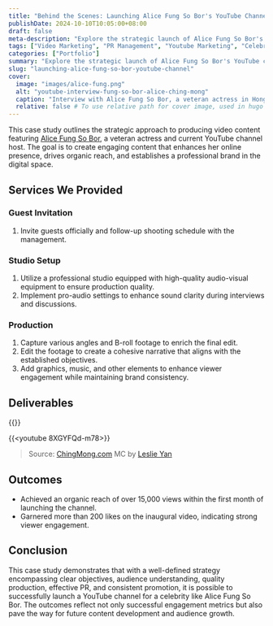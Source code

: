 ```yaml
---
title: "Behind the Scenes: Launching Alice Fung So Bor's YouTube Channel - A Case Study in Content Production and PR"
publishDate: 2024-10-10T10:05:00+08:00 
draft: false 
meta-description: "Explore the strategic launch of Alice Fung So Bor's YouTube channel, featuring a celebrity interview, professional production, and effective PR tactics. Discover how we achieved over 15,000 views and 200+ likes through engaging content development and audience engagement strategies."
tags: ["Video Marketing", "PR Management", "Youtube Marketing", "Celebrity Management", "Video SEO"]
categories: ["Portfolio"]
summary: "Explore the strategic launch of Alice Fung So Bor's YouTube channel, featuring a celebrity interview, professional production, and effective PR tactics. Discover how we achieved over 15,000 views and 200+ likes through engaging content development and audience engagement strategies."
slug: "launching-alice-fung-so-bor-youtube-channel"
cover:
  image: "images/alice-fung.png"
  alt: "youtube-interview-fung-so-bor-alice-ching-mong"
  caption: "Interview with Alice Fung So Bor, a veteran actress in Hong Kong"
  relative: false # To use relative path for cover image, used in hugo Page-bundles
---
```


This case study outlines the strategic approach to producing video content featuring [Alice Fung So Bor](https://www.youtube.com/@playwithborjer), a veteran actress and current YouTube channel host. The goal is to create engaging content that enhances her online presence, drives organic reach, and establishes a professional brand in the digital space.

## Services We Provided 

### Guest Invitation 
1. Invite guests officially and follow-up shooting schedule with the management. 

### Studio Setup
1. Utilize a professional studio equipped with high-quality audio-visual equipment to ensure production quality.
2. Implement pro-audio settings to enhance sound clarity during interviews and discussions.

### Production 
1. Capture various angles and B-roll footage to enrich the final edit.
2. Edit the footage to create a cohesive narrative that aligns with the established objectives.
3. Add graphics, music, and other elements to enhance viewer engagement while maintaining brand consistency.

## Deliverables

{{<youtube BIgo1AYlSxw>}}

{{<youtube 8XGYFQd-m78>}}

> Source: [ChingMong.com](https://www.chingmong.com/reng-jian-chi-yi-die-zheng-yu-jian-chi-yan-yuan-zhuan-ye-feng-su-bo-fang-tan-cheng-wang-jie-mu-zhen-zi-cheng/)
> MC by [Leslie Yan](https://www.leslieyan.com)

## Outcomes
- Achieved an organic reach of over 15,000 views within the first month of launching the channel.
- Garnered more than 200 likes on the inaugural video, indicating strong viewer engagement.

## Conclusion
This case study demonstrates that with a well-defined strategy encompassing clear objectives, audience understanding, quality production, effective PR, and consistent promotion, it is possible to successfully launch a YouTube channel for a celebrity like Alice Fung So Bor. The outcomes reflect not only successful engagement metrics but also pave the way for future content development and audience growth.